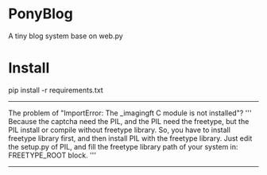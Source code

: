 # PonyBlog
A tiny blog system base on web.py

# Install
pip install -r requirements.txt

------

The problem of "ImportError: The _imagingft C module is not installed"?
'''
Because the captcha need the PIL, and the PIL need the freetype, but the PIL install or compile without freetype library.
So, you have to install freetype library first, and then install PIL with the freetype library.
Just edit the setup.py of PIL, and fill the freetype library path of your system in: FREETYPE_ROOT block.
'''

------
